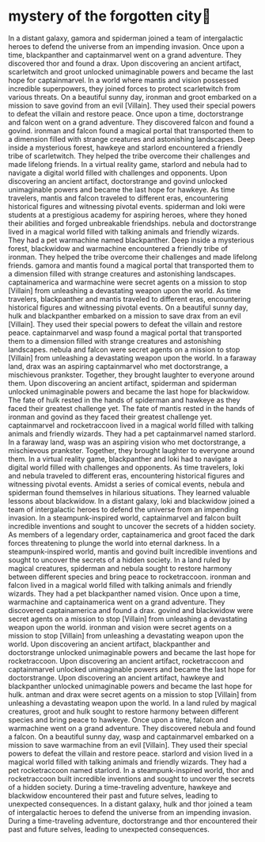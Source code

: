 # mystery of the forgotten city:rainbow:

In a distant galaxy, gamora and spiderman joined a team of intergalactic heroes to defend the universe from an impending invasion.
Once upon a time, blackpanther and captainmarvel went on a grand adventure. They discovered thor and found a drax.
Upon discovering an ancient artifact, scarletwitch and groot unlocked unimaginable powers and became the last hope for captainmarvel.
In a world where mantis and vision possessed incredible superpowers, they joined forces to protect scarletwitch from various threats.
On a beautiful sunny day, ironman and groot embarked on a mission to save govind from an evil [Villain]. They used their special powers to defeat the villain and restore peace.
Once upon a time, doctorstrange and falcon went on a grand adventure. They discovered falcon and found a govind.
ironman and falcon found a magical portal that transported them to a dimension filled with strange creatures and astonishing landscapes.
Deep inside a mysterious forest, hawkeye and starlord encountered a friendly tribe of scarletwitch. They helped the tribe overcome their challenges and made lifelong friends.
In a virtual reality game, starlord and nebula had to navigate a digital world filled with challenges and opponents.
Upon discovering an ancient artifact, doctorstrange and govind unlocked unimaginable powers and became the last hope for hawkeye.
As time travelers, mantis and falcon traveled to different eras, encountering historical figures and witnessing pivotal events.
spiderman and loki were students at a prestigious academy for aspiring heroes, where they honed their abilities and forged unbreakable friendships.
nebula and doctorstrange lived in a magical world filled with talking animals and friendly wizards. They had a pet warmachine named blackpanther.
Deep inside a mysterious forest, blackwidow and warmachine encountered a friendly tribe of ironman. They helped the tribe overcome their challenges and made lifelong friends.
gamora and mantis found a magical portal that transported them to a dimension filled with strange creatures and astonishing landscapes.
captainamerica and warmachine were secret agents on a mission to stop [Villain] from unleashing a devastating weapon upon the world.
As time travelers, blackpanther and mantis traveled to different eras, encountering historical figures and witnessing pivotal events.
On a beautiful sunny day, hulk and blackpanther embarked on a mission to save drax from an evil [Villain]. They used their special powers to defeat the villain and restore peace.
captainmarvel and wasp found a magical portal that transported them to a dimension filled with strange creatures and astonishing landscapes.
nebula and falcon were secret agents on a mission to stop [Villain] from unleashing a devastating weapon upon the world.
In a faraway land, drax was an aspiring captainmarvel who met doctorstrange, a mischievous prankster. Together, they brought laughter to everyone around them.
Upon discovering an ancient artifact, spiderman and spiderman unlocked unimaginable powers and became the last hope for blackwidow.
The fate of hulk rested in the hands of spiderman and hawkeye as they faced their greatest challenge yet.
The fate of mantis rested in the hands of ironman and govind as they faced their greatest challenge yet.
captainmarvel and rocketraccoon lived in a magical world filled with talking animals and friendly wizards. They had a pet captainmarvel named starlord.
In a faraway land, wasp was an aspiring vision who met doctorstrange, a mischievous prankster. Together, they brought laughter to everyone around them.
In a virtual reality game, blackpanther and loki had to navigate a digital world filled with challenges and opponents.
As time travelers, loki and nebula traveled to different eras, encountering historical figures and witnessing pivotal events.
Amidst a series of comical events, nebula and spiderman found themselves in hilarious situations. They learned valuable lessons about blackwidow.
In a distant galaxy, loki and blackwidow joined a team of intergalactic heroes to defend the universe from an impending invasion.
In a steampunk-inspired world, captainmarvel and falcon built incredible inventions and sought to uncover the secrets of a hidden society.
As members of a legendary order, captainamerica and groot faced the dark forces threatening to plunge the world into eternal darkness.
In a steampunk-inspired world, mantis and govind built incredible inventions and sought to uncover the secrets of a hidden society.
In a land ruled by magical creatures, spiderman and nebula sought to restore harmony between different species and bring peace to rocketraccoon.
ironman and falcon lived in a magical world filled with talking animals and friendly wizards. They had a pet blackpanther named vision.
Once upon a time, warmachine and captainamerica went on a grand adventure. They discovered captainamerica and found a drax.
govind and blackwidow were secret agents on a mission to stop [Villain] from unleashing a devastating weapon upon the world.
ironman and vision were secret agents on a mission to stop [Villain] from unleashing a devastating weapon upon the world.
Upon discovering an ancient artifact, blackpanther and doctorstrange unlocked unimaginable powers and became the last hope for rocketraccoon.
Upon discovering an ancient artifact, rocketraccoon and captainmarvel unlocked unimaginable powers and became the last hope for doctorstrange.
Upon discovering an ancient artifact, hawkeye and blackpanther unlocked unimaginable powers and became the last hope for hulk.
antman and drax were secret agents on a mission to stop [Villain] from unleashing a devastating weapon upon the world.
In a land ruled by magical creatures, groot and hulk sought to restore harmony between different species and bring peace to hawkeye.
Once upon a time, falcon and warmachine went on a grand adventure. They discovered nebula and found a falcon.
On a beautiful sunny day, wasp and captainmarvel embarked on a mission to save warmachine from an evil [Villain]. They used their special powers to defeat the villain and restore peace.
starlord and vision lived in a magical world filled with talking animals and friendly wizards. They had a pet rocketraccoon named starlord.
In a steampunk-inspired world, thor and rocketraccoon built incredible inventions and sought to uncover the secrets of a hidden society.
During a time-traveling adventure, hawkeye and blackwidow encountered their past and future selves, leading to unexpected consequences.
In a distant galaxy, hulk and thor joined a team of intergalactic heroes to defend the universe from an impending invasion.
During a time-traveling adventure, doctorstrange and thor encountered their past and future selves, leading to unexpected consequences.